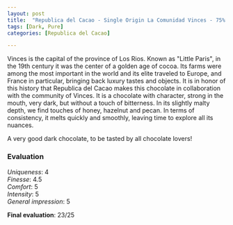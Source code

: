 ```yaml
---
layout: post
title:  "Republica del Cacao - Single Origin La Comunidad Vinces - 75% Fine Cacao"
tags: [Dark, Pure] 
categories: [Republica del Cacao]

---
```



Vinces is the capital of the province of Los Rios. Known as "Little Paris", in the 19th century it was the center of a golden age of cocoa. Its farms were among the most important in the world and its elite traveled to Europe, and France in particular, bringing back luxury tastes and objects.
It is in honor of this history that Republica del Cacao makes this chocolate in collaboration with the community of Vinces.
It is a chocolate with character, strong in the mouth, very dark, but without a touch of bitterness. In its slightly malty depth, we find touches of honey, hazelnut and pecan. In terms of consistency, it melts quickly and smoothly, leaving time to explore all its nuances. 

A very good dark chocolate, to be tasted by all chocolate lovers!


### Evaluation

_Uniqueness_: 4  
_Finesse_: 4.5  
_Comfort_: 5  
_Intensity_: 5  
_General impression_: 5

**Final evaluation**: 23/25